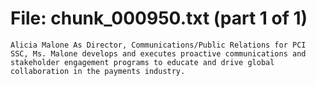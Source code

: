 ﻿# File: chunk_000950.txt (part 1 of 1)
```
Alicia Malone As Director, Communications/Public Relations for PCI SSC, Ms. Malone develops and executes proactive communications and stakeholder engagement programs to educate and drive global collaboration in the payments industry.
```

